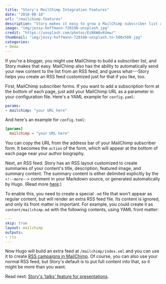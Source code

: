 ```yaml
---
title: "Story's MailChimp Integration Features"
date: "2018-08-18"
url: "/mailchimp-features"
description: "Story makes it easy to grow a MailChimp subscriber list and send beautifully formatted emails to them automatically."
image: "img/jessy-hoffmann-720198-unsplash.jpg"
credit: "https://unsplash.com/photos/EsNkWAv6Vmw/"
thumbnail: "img/jessy-hoffmann-720198-unsplash.tn-500x500.jpg"
categories:
- Demo
---
```

If you're a blogger, you might use MailChimp to build a subscriber list, and
Story makes that easy. MailChimp also has the ability to automatically send your
new content to the list from an RSS feed, and guess what---Story helps you
create an RSS feed customized just for that if you like, too.
<!--more-->

First, MailChimp subscriber forms. If you want to add a subscription form at the
bottom of each page, just add your MailChimp URL as a parameter in your
configuration file. Here's a YAML example for `config.yaml`:

```yaml
params:
- mailchimp: "your URL here"
```

And here's an example for `config.toml`:

```toml
[params]
  mailchimp = "your URL here"
```

You can copy the URL from the address bar of your MailChimp subscriber form. It
becomes the `action` of the form, which will appear at the bottom of each page
near your author biography.

Next, an RSS feed. Story has an RSS layout customized to create summaries of
your content's title, description, featured image, and summary content. The
summary content is either delimited explicitly by the `<!--more-->` comment in
your Markdown source, or generated automatically by Hugo. (Read more
[here](https://gohugo.io/content-management/summaries/).)

To enable this, you need to create a special `.md` file that won't appear as
regular content, but will render an extra RSS feed file. Its content is ignored,
and only its front matter is important. For example, you could create it as
`content/mailchimp.md` with the following contents, using YAML front matter:

```yaml
---
skip: true
layout: mailchimp
outputs:
- rss
---
```

Now Hugo will build an extra feed at `/mailchimp/index.xml` and you can use it
to create [RSS campaigns in
MailChimp](https://mailchimp.com/help/share-your-blog-posts-with-mailchimp/). Of
course, you can also use your normal RSS feed, but Story's default is to put
full content into that, so it might be more than you want.

Read next: [Story's 'talks' feature for presentations](/talks/adirondack/).
